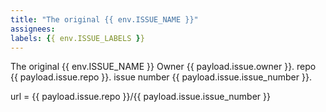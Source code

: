 ```yaml
---
title: "The original {{ env.ISSUE_NAME }}"
assignees:
labels: {{ env.ISSUE_LABELS }}
---
```

The original {{ env.ISSUE_NAME }}
Owner {{ payload.issue.owner }}.
repo {{ payload.issue.repo }}.
issue number {{ payload.issue.issue_number }}.

url = {{ payload.issue.repo }}/{{ payload.issue.issue_number }}